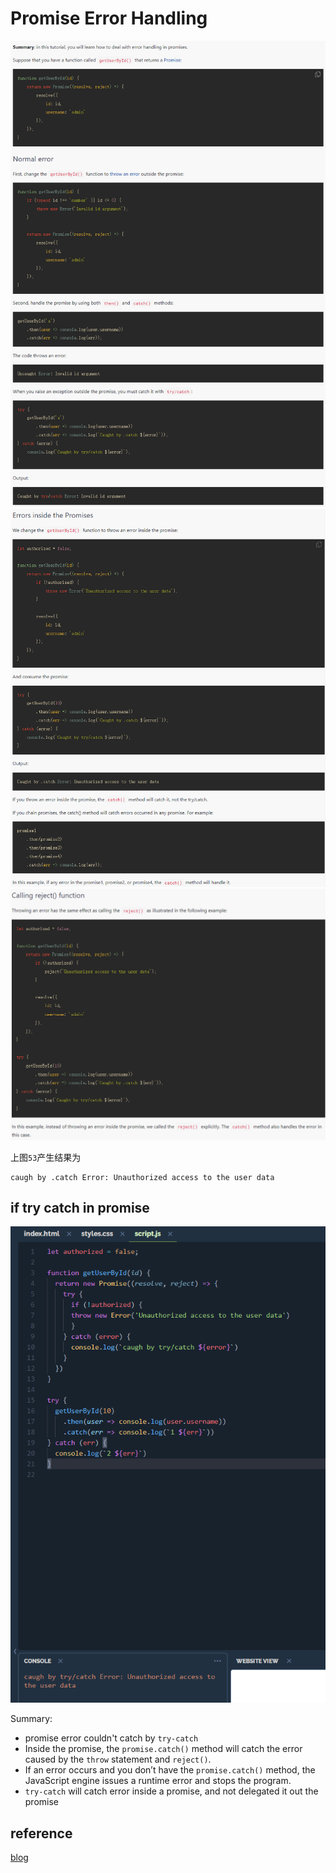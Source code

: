 # Promise Error Handling

![51](../Image/javascript/51.png)
![52](../Image/javascript/52.png)
![53](../Image/javascript/53.png)

上图`53`产生结果为
```
caugh by .catch Error: Unauthorized access to the user data
```

## if try catch in promise

![54](../Image/javascript/54.png)

Summary:

* promise error couldn't catch by `try-catch`
* Inside the promise, the `promise.catch()` method will catch the error caused by the `throw` statement and `reject()`.
* If an error occurs and you don’t have the `promise.catch()` method, the JavaScript engine issues a runtime error and stops the program.
* `try-catch` will catch error inside a promise, and not delegated it out the promise


## reference

[blog](https://www.javascripttutorial.net/es6/promise-error-handling/)